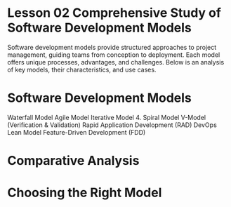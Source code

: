 # Lesson 02 Comprehensive Study of Software Development Models
Software development models provide structured approaches to project management, guiding teams from conception to deployment. Each model offers unique processes, advantages, and challenges. Below is an analysis of key models, their characteristics, and use cases.

# Software Development Models
Waterfall Model
Agile Model
Iterative Model
4. Spiral Model
V-Model (Verification & Validation)
Rapid Application Development (RAD)
DevOps
Lean Model
Feature-Driven Development (FDD)

# Comparative Analysis

# Choosing the Right Model
